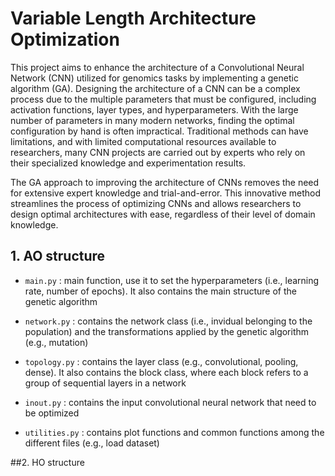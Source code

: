 # Variable Length Architecture Optimization

This project aims to enhance the architecture of a Convolutional Neural Network (CNN) utilized for genomics tasks by implementing a genetic algorithm (GA). Designing the architecture of a CNN can be a complex process due to the multiple parameters that must be configured, including activation functions, layer types, and hyperparameters. With the large number of parameters in many modern networks, finding the optimal configuration by hand is often impractical. Traditional methods can have limitations, and with limited computational resources available to researchers, many CNN projects are carried out by experts who rely on their specialized knowledge and experimentation results.

The GA approach to improving the architecture of CNNs removes the need for extensive expert knowledge and trial-and-error. This innovative method streamlines the process of optimizing CNNs and allows researchers to design optimal architectures with ease, regardless of their level of domain knowledge.

## 1. AO structure

- `main.py` : main function, use it to set the hyperparameters (i.e., learning rate, number of epochs). It also contains the main structure of the genetic algorithm

- `network.py` : contains the network class (i.e., invidual belonging to the population) and the transformations applied by the genetic algorithm (e.g., mutation)

- `topology.py` : contains the layer class (e.g., convolutional, pooling, dense). It also contains the block class, where each block refers to a group of sequential layers in a network

- `inout.py` : contains the input convolutional neural network that need to be optimized

- `utilities.py` : contains plot functions and common functions among the different files (e.g., load dataset)

##2. HO structure

